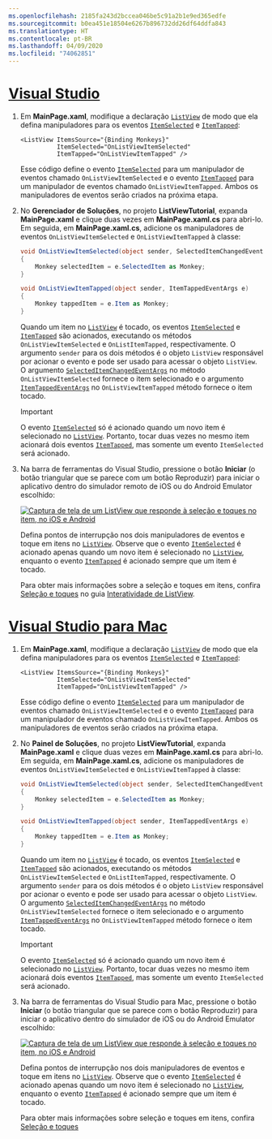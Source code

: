 ```yaml
---
ms.openlocfilehash: 2185fa243d2bccea046be5c91a2b1e9ed365edfe
ms.sourcegitcommit: b0ea451e18504e6267b896732dd26df64ddfa843
ms.translationtype: HT
ms.contentlocale: pt-BR
ms.lasthandoff: 04/09/2020
ms.locfileid: "74062851"
---
```

# <a name="visual-studio"></a>[Visual Studio](#tab/vswin)

1. Em **MainPage.xaml**, modifique a declaração [`ListView`](xref:Xamarin.Forms.ListView) de modo que ela defina manipuladores para os eventos [`ItemSelected`](xref:Xamarin.Forms.ListView.ItemSelected) e [`ItemTapped`](xref:Xamarin.Forms.ListView.ItemTapped):

    ```xaml
    <ListView ItemsSource="{Binding Monkeys}"
              ItemSelected="OnListViewItemSelected"
              ItemTapped="OnListViewItemTapped" />
    ```

    Esse código define o evento [`ItemSelected`](xref:Xamarin.Forms.ListView.ItemSelected) para um manipulador de eventos chamado `OnListViewItemSelected` e o evento [`ItemTapped`](xref:Xamarin.Forms.ListView.ItemTapped) para um manipulador de eventos chamado `OnListViewItemTapped`. Ambos os manipuladores de eventos serão criados na próxima etapa.

1. No **Gerenciador de Soluções**, no projeto **ListViewTutorial**, expanda **MainPage.xaml** e clique duas vezes em **MainPage.xaml.cs** para abri-lo. Em seguida, em **MainPage.xaml.cs**, adicione os manipuladores de eventos `OnListViewItemSelected` e `OnListViewItemTapped` à classe:

    ```csharp
    void OnListViewItemSelected(object sender, SelectedItemChangedEventArgs e)
    {
        Monkey selectedItem = e.SelectedItem as Monkey;
    }

    void OnListViewItemTapped(object sender, ItemTappedEventArgs e)
    {
        Monkey tappedItem = e.Item as Monkey;
    }
    ```

    Quando um item no [`ListView`](xref:Xamarin.Forms.ListView) é tocado, os eventos [`ItemSelected`](xref:Xamarin.Forms.ListView.ItemSelected) e [`ItemTapped`](xref:Xamarin.Forms.ListView.ItemTapped) são acionados, executando os métodos `OnListViewItemSelected` e `OnListItemTapped`, respectivamente. O argumento `sender` para os dois métodos é o objeto `ListView` responsável por acionar o evento e pode ser usado para acessar o objeto `ListView`. O argumento [`SelectedItemChangedEventArgs`](xref:Xamarin.Forms.SelectedItemChangedEventArgs) no método `OnListViewItemSelected` fornece o item selecionado e o argumento [`ItemTappedEventArgs`](xref:Xamarin.Forms.ItemTappedEventArgs) no `OnListViewItemTapped` método fornece o item tocado.

    > [!IMPORTANT]
    > O evento [`ItemSelected`](xref:Xamarin.Forms.ListView.ItemSelected) só é acionado quando um novo item é selecionado no [`ListView`](xref:Xamarin.Forms.ListView). Portanto, tocar duas vezes no mesmo item acionará dois eventos [`ItemTapped`](xref:Xamarin.Forms.ListView.ItemTapped), mas somente um evento `ItemSelected` será acionado.

1. Na barra de ferramentas do Visual Studio, pressione o botão **Iniciar** (o botão triangular que se parece com um botão Reproduzir) para iniciar o aplicativo dentro do simulador remoto de iOS ou do Android Emulator escolhido:

    [![Captura de tela de um ListView que responde à seleção e toques no item, no iOS e Android](../images/item-selection.png "Seleção de item do ListView")](../images/item-selection-large.png#lightbox "Seleção de item do ListView")

    Defina pontos de interrupção nos dois manipuladores de eventos e toque em itens no [`ListView`](xref:Xamarin.Forms.ListView). Observe que o evento [`ItemSelected`](xref:Xamarin.Forms.ListView.ItemSelected) é acionado apenas quando um novo item é selecionado no [`ListView`](xref:Xamarin.Forms.ListView), enquanto o evento [`ItemTapped`](xref:Xamarin.Forms.ListView.ItemTapped) é acionado sempre que um item é tocado.

    Para obter mais informações sobre a seleção e toques em itens, confira [Seleção e toques](~/xamarin-forms/user-interface/listview/interactivity.md#selection-and-taps) no guia [Interatividade de ListView](~/xamarin-forms/user-interface/listview/interactivity.md).

# <a name="visual-studio-for-mac"></a>[Visual Studio para Mac](#tab/vsmac)

1. Em **MainPage.xaml**, modifique a declaração [`ListView`](xref:Xamarin.Forms.ListView) de modo que ela defina manipuladores para os eventos [`ItemSelected`](xref:Xamarin.Forms.ListView.ItemSelected) e [`ItemTapped`](xref:Xamarin.Forms.ListView.ItemTapped):

    ```xaml
    <ListView ItemsSource="{Binding Monkeys}"
              ItemSelected="OnListViewItemSelected"
              ItemTapped="OnListViewItemTapped" />
    ```

    Esse código define o evento [`ItemSelected`](xref:Xamarin.Forms.ListView.ItemSelected) para um manipulador de eventos chamado `OnListViewItemSelected` e o evento [`ItemTapped`](xref:Xamarin.Forms.ListView.ItemTapped) para um manipulador de eventos chamado `OnListViewItemTapped`. Ambos os manipuladores de eventos serão criados na próxima etapa.

1. No **Painel de Soluções**, no projeto **ListViewTutorial**, expanda **MainPage.xaml** e clique duas vezes em **MainPage.xaml.cs** para abri-lo. Em seguida, em **MainPage.xaml.cs**, adicione os manipuladores de eventos `OnListViewItemSelected` e `OnListViewItemTapped` à classe:

    ```csharp
    void OnListViewItemSelected(object sender, SelectedItemChangedEventArgs e)
    {
        Monkey selectedItem = e.SelectedItem as Monkey;
    }

    void OnListViewItemTapped(object sender, ItemTappedEventArgs e)
    {
        Monkey tappedItem = e.Item as Monkey;
    }
    ```

    Quando um item no [`ListView`](xref:Xamarin.Forms.ListView) é tocado, os eventos [`ItemSelected`](xref:Xamarin.Forms.ListView.ItemSelected) e [`ItemTapped`](xref:Xamarin.Forms.ListView.ItemTapped) são acionados, executando os métodos `OnListViewItemSelected` e `OnListItemTapped`, respectivamente. O argumento `sender` para os dois métodos é o objeto `ListView` responsável por acionar o evento e pode ser usado para acessar o objeto `ListView`. O argumento [`SelectedItemChangedEventArgs`](xref:Xamarin.Forms.SelectedItemChangedEventArgs) no método `OnListViewItemSelected` fornece o item selecionado e o argumento [`ItemTappedEventArgs`](xref:Xamarin.Forms.ItemTappedEventArgs) no `OnListViewItemTapped` método fornece o item tocado.

    > [!IMPORTANT]
    > O evento [`ItemSelected`](xref:Xamarin.Forms.ListView.ItemSelected) só é acionado quando um novo item é selecionado no [`ListView`](xref:Xamarin.Forms.ListView). Portanto, tocar duas vezes no mesmo item acionará dois eventos [`ItemTapped`](xref:Xamarin.Forms.ListView.ItemTapped), mas somente um evento `ItemSelected` será acionado.

1. Na barra de ferramentas do Visual Studio para Mac, pressione o botão **Iniciar** (o botão triangular que se parece com o botão Reproduzir) para iniciar o aplicativo dentro do simulador de iOS ou do Android Emulator escolhido:

    [![Captura de tela de um ListView que responde à seleção e toques no item, no iOS e Android](../images/item-selection.png "Seleção de item do ListView")](../images/item-selection-large.png#lightbox "Seleção de item do ListView")

    Defina pontos de interrupção nos dois manipuladores de eventos e toque em itens no [`ListView`](xref:Xamarin.Forms.ListView). Observe que o evento [`ItemSelected`](xref:Xamarin.Forms.ListView.ItemSelected) é acionado apenas quando um novo item é selecionado no [`ListView`](xref:Xamarin.Forms.ListView), enquanto o evento [`ItemTapped`](xref:Xamarin.Forms.ListView.ItemTapped) é acionado sempre que um item é tocado.

    Para obter mais informações sobre seleção e toques em itens, confira [Seleção e toques](~/xamarin-forms/user-interface/listview/interactivity.md#selection-and-taps)
